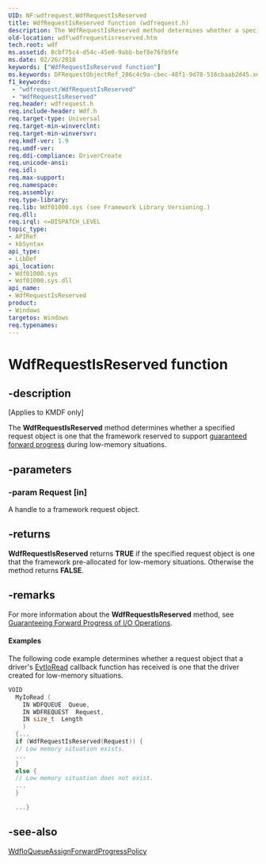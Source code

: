 ```yaml
---
UID: NF:wdfrequest.WdfRequestIsReserved
title: WdfRequestIsReserved function (wdfrequest.h)
description: The WdfRequestIsReserved method determines whether a specified request object is one that the framework reserved to support guaranteed forward progress during low-memory situations.
old-location: wdf\wdfrequestisreserved.htm
tech.root: wdf
ms.assetid: 8cbf75c4-d54c-45e0-9abb-bef8e76fb9fe
ms.date: 02/26/2018
keywords: ["WdfRequestIsReserved function"]
ms.keywords: DFRequestObjectRef_286c4c9a-cbec-48f1-9d78-516cbaab2d45.xml, WdfRequestIsReserved, WdfRequestIsReserved method, kmdf.wdfrequestisreserved, wdf.wdfrequestisreserved, wdfrequest/WdfRequestIsReserved
f1_keywords:
 - "wdfrequest/WdfRequestIsReserved"
 - "WdfRequestIsReserved"
req.header: wdfrequest.h
req.include-header: Wdf.h
req.target-type: Universal
req.target-min-winverclnt: 
req.target-min-winversvr: 
req.kmdf-ver: 1.9
req.umdf-ver: 
req.ddi-compliance: DriverCreate
req.unicode-ansi: 
req.idl: 
req.max-support: 
req.namespace: 
req.assembly: 
req.type-library: 
req.lib: Wdf01000.sys (see Framework Library Versioning.)
req.dll: 
req.irql: <=DISPATCH_LEVEL
topic_type:
- APIRef
- kbSyntax
api_type:
- LibDef
api_location:
- Wdf01000.sys
- Wdf01000.sys.dll
api_name:
- WdfRequestIsReserved
product:
- Windows
targetos: Windows
req.typenames: 
---
```


# WdfRequestIsReserved function


## -description


<p class="CCE_Message">[Applies to KMDF only]</p>

The <b>WdfRequestIsReserved</b> method determines whether a specified request object is one that the framework reserved to support <a href="https://docs.microsoft.com/windows-hardware/drivers/wdf/guaranteeing-forward-progress-of-i-o-operations">guaranteed forward progress</a> during low-memory situations.


## -parameters




### -param Request [in]

A handle to a framework request object.


## -returns



<b>WdfRequestIsReserved</b> returns <b>TRUE</b> if the specified request object is one that the framework pre-allocated for low-memory situations. Otherwise the method returns <b>FALSE</b>.




## -remarks



For more information about the <b>WdfRequestIsReserved</b> method, see <a href="https://docs.microsoft.com/windows-hardware/drivers/wdf/guaranteeing-forward-progress-of-i-o-operations">Guaranteeing Forward Progress of I/O Operations</a>.


#### Examples

The following code example determines whether a request object that a driver's <a href="https://docs.microsoft.com/windows-hardware/drivers/ddi/wdfio/nc-wdfio-evt_wdf_io_queue_io_read">EvtIoRead</a> callback function has received is one that the driver created for low-memory situations.

```cpp
VOID
  MyIoRead (
    IN WDFQUEUE  Queue,
    IN WDFREQUEST  Request,
    IN size_t  Length
    )
  {...
  if (WdfRequestIsReserved(Request)) {
  // Low memory situation exists.
  ...
  }
  else {
  // Low memory situation does not exist.
  ...
  }

  ...}
```



## -see-also




<a href="https://docs.microsoft.com/windows-hardware/drivers/ddi/wdfio/nf-wdfio-wdfioqueueassignforwardprogresspolicy">WdfIoQueueAssignForwardProgressPolicy</a>
 

 

